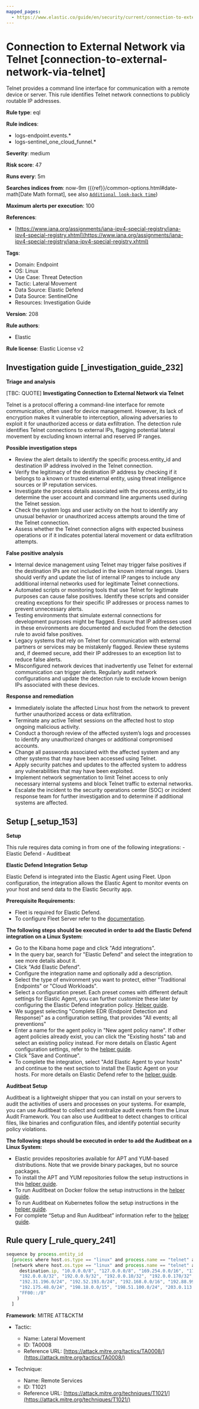 ```yaml
---
mapped_pages:
  - https://www.elastic.co/guide/en/security/current/connection-to-external-network-via-telnet.html
---
```


# Connection to External Network via Telnet [connection-to-external-network-via-telnet]

Telnet provides a command line interface for communication with a remote device or server. This rule identifies Telnet network connections to publicly routable IP addresses.

**Rule type**: eql

**Rule indices**:

* logs-endpoint.events.*
* logs-sentinel_one_cloud_funnel.*

**Severity**: medium

**Risk score**: 47

**Runs every**: 5m

**Searches indices from**: now-9m ({{ref}}/common-options.html#date-math[Date Math format], see also [`Additional look-back time`](docs-content://solutions/security/detect-and-alert/create-detection-rule.md#rule-schedule))

**Maximum alerts per execution**: 100

**References**:

* [https://www.iana.org/assignments/iana-ipv4-special-registry/iana-ipv4-special-registry.xhtml](https://www.iana.org/assignments/iana-ipv4-special-registry/iana-ipv4-special-registry.xhtml)

**Tags**:

* Domain: Endpoint
* OS: Linux
* Use Case: Threat Detection
* Tactic: Lateral Movement
* Data Source: Elastic Defend
* Data Source: SentinelOne
* Resources: Investigation Guide

**Version**: 208

**Rule authors**:

* Elastic

**Rule license**: Elastic License v2

## Investigation guide [_investigation_guide_232]

**Triage and analysis**

[TBC: QUOTE]
**Investigating Connection to External Network via Telnet**

Telnet is a protocol offering a command-line interface for remote communication, often used for device management. However, its lack of encryption makes it vulnerable to interception, allowing adversaries to exploit it for unauthorized access or data exfiltration. The detection rule identifies Telnet connections to external IPs, flagging potential lateral movement by excluding known internal and reserved IP ranges.

**Possible investigation steps**

* Review the alert details to identify the specific process.entity_id and destination IP address involved in the Telnet connection.
* Verify the legitimacy of the destination IP address by checking if it belongs to a known or trusted external entity, using threat intelligence sources or IP reputation services.
* Investigate the process details associated with the process.entity_id to determine the user account and command line arguments used during the Telnet session.
* Check the system logs and user activity on the host to identify any unusual behavior or unauthorized access attempts around the time of the Telnet connection.
* Assess whether the Telnet connection aligns with expected business operations or if it indicates potential lateral movement or data exfiltration attempts.

**False positive analysis**

* Internal device management using Telnet may trigger false positives if the destination IPs are not included in the known internal ranges. Users should verify and update the list of internal IP ranges to include any additional internal networks used for legitimate Telnet connections.
* Automated scripts or monitoring tools that use Telnet for legitimate purposes can cause false positives. Identify these scripts and consider creating exceptions for their specific IP addresses or process names to prevent unnecessary alerts.
* Testing environments that simulate external connections for development purposes might be flagged. Ensure that IP addresses used in these environments are documented and excluded from the detection rule to avoid false positives.
* Legacy systems that rely on Telnet for communication with external partners or services may be mistakenly flagged. Review these systems and, if deemed secure, add their IP addresses to an exception list to reduce false alerts.
* Misconfigured network devices that inadvertently use Telnet for external communication can trigger alerts. Regularly audit network configurations and update the detection rule to exclude known benign IPs associated with these devices.

**Response and remediation**

* Immediately isolate the affected Linux host from the network to prevent further unauthorized access or data exfiltration.
* Terminate any active Telnet sessions on the affected host to stop ongoing malicious activity.
* Conduct a thorough review of the affected system’s logs and processes to identify any unauthorized changes or additional compromised accounts.
* Change all passwords associated with the affected system and any other systems that may have been accessed using Telnet.
* Apply security patches and updates to the affected system to address any vulnerabilities that may have been exploited.
* Implement network segmentation to limit Telnet access to only necessary internal systems and block Telnet traffic to external networks.
* Escalate the incident to the security operations center (SOC) or incident response team for further investigation and to determine if additional systems are affected.


## Setup [_setup_153]

**Setup**

This rule requires data coming in from one of the following integrations: - Elastic Defend - Auditbeat

**Elastic Defend Integration Setup**

Elastic Defend is integrated into the Elastic Agent using Fleet. Upon configuration, the integration allows the Elastic Agent to monitor events on your host and send data to the Elastic Security app.

**Prerequisite Requirements:**

* Fleet is required for Elastic Defend.
* To configure Fleet Server refer to the [documentation](docs-content://reference/ingestion-tools/fleet/fleet-server.md).

**The following steps should be executed in order to add the Elastic Defend integration on a Linux System:**

* Go to the Kibana home page and click "Add integrations".
* In the query bar, search for "Elastic Defend" and select the integration to see more details about it.
* Click "Add Elastic Defend".
* Configure the integration name and optionally add a description.
* Select the type of environment you want to protect, either "Traditional Endpoints" or "Cloud Workloads".
* Select a configuration preset. Each preset comes with different default settings for Elastic Agent, you can further customize these later by configuring the Elastic Defend integration policy. [Helper guide](docs-content://solutions/security/configure-elastic-defend/configure-an-integration-policy-for-elastic-defend.md).
* We suggest selecting "Complete EDR (Endpoint Detection and Response)" as a configuration setting, that provides "All events; all preventions"
* Enter a name for the agent policy in "New agent policy name". If other agent policies already exist, you can click the "Existing hosts" tab and select an existing policy instead. For more details on Elastic Agent configuration settings, refer to the [helper guide](docs-content://reference/ingestion-tools/fleet/agent-policy.md).
* Click "Save and Continue".
* To complete the integration, select "Add Elastic Agent to your hosts" and continue to the next section to install the Elastic Agent on your hosts. For more details on Elastic Defend refer to the [helper guide](docs-content://solutions/security/configure-elastic-defend/install-elastic-defend.md).

**Auditbeat Setup**

Auditbeat is a lightweight shipper that you can install on your servers to audit the activities of users and processes on your systems. For example, you can use Auditbeat to collect and centralize audit events from the Linux Audit Framework. You can also use Auditbeat to detect changes to critical files, like binaries and configuration files, and identify potential security policy violations.

**The following steps should be executed in order to add the Auditbeat on a Linux System:**

* Elastic provides repositories available for APT and YUM-based distributions. Note that we provide binary packages, but no source packages.
* To install the APT and YUM repositories follow the setup instructions in this [helper guide](beats://docs/reference/auditbeat/setup-repositories.md).
* To run Auditbeat on Docker follow the setup instructions in the [helper guide](beats://docs/reference/auditbeat/running-on-docker.md).
* To run Auditbeat on Kubernetes follow the setup instructions in the [helper guide](beats://docs/reference/auditbeat/running-on-kubernetes.md).
* For complete “Setup and Run Auditbeat” information refer to the [helper guide](beats://docs/reference/auditbeat/setting-up-running.md).


## Rule query [_rule_query_241]

```js
sequence by process.entity_id
  [process where host.os.type == "linux" and process.name == "telnet" and event.type == "start"]
  [network where host.os.type == "linux" and process.name == "telnet" and not cidrmatch(
     destination.ip, "10.0.0.0/8", "127.0.0.0/8", "169.254.0.0/16", "172.16.0.0/12", "192.0.0.0/24", "192.0.0.0/29",
     "192.0.0.8/32", "192.0.0.9/32", "192.0.0.10/32", "192.0.0.170/32", "192.0.0.171/32", "192.0.2.0/24",
     "192.31.196.0/24", "192.52.193.0/24", "192.168.0.0/16", "192.88.99.0/24", "224.0.0.0/4", "100.64.0.0/10",
     "192.175.48.0/24", "198.18.0.0/15", "198.51.100.0/24", "203.0.113.0/24", "240.0.0.0/4", "::1", "FE80::/10",
     "FF00::/8"
    )
  ]
```

**Framework**: MITRE ATT&CKTM

* Tactic:

    * Name: Lateral Movement
    * ID: TA0008
    * Reference URL: [https://attack.mitre.org/tactics/TA0008/](https://attack.mitre.org/tactics/TA0008/)

* Technique:

    * Name: Remote Services
    * ID: T1021
    * Reference URL: [https://attack.mitre.org/techniques/T1021/](https://attack.mitre.org/techniques/T1021/)



